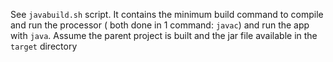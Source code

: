 See `javabuild.sh` script. It contains the minimum build command to compile and run the processor (
both done in 1 command: `javac`) and run the app with `java`. Assume the parent project is built and
the jar file available in the `target` directory

